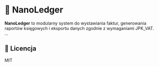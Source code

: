 # 🧾 NanoLedger

**NanoLedger** to modularny system do wystawiania faktur, generowania raportów księgowych i eksportu danych zgodnie z wymaganiami JPK_VAT.
...

## 📜 Licencja
MIT
